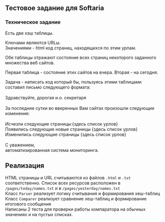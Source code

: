 <h2>Тестовое задание для Softaria</h2>
<h3> Техническое задание </h3>
Есть две хэш таблицы.<br>

Ключами являются URLы.<br>
Значениями - html код страниц, находящихся по этим урлам.<br>

Обе таблицы отражают состояние всех страниц некоторого заданного
множества веб сайтов.<br>

Первая таблица - состояние этих сайтов на вчера.
Вторая - на сегодня.<br>

Задача - написать код который бы, пользуясь этими таблицами составил
письмо следующего формата:<br>
<br>
Здравствуйте, дорогая и.о. секретаря<br>
<br>
За последние сутки во вверенных Вам сайтах произошли следующие изменения:<br>
<br>
Исчезли следующие страницы:{здесь список урлов}<br>
Появились следующие новые страницы {здесь список урлов}<br>
Изменились следующие страницы {здесь список урлов}<br>
<br>
С уважением,<br>
автоматизированная система
мониторинга.<br>

<h2>Реализация</h2>
HTML страницы и URL считываются из файлов <code>.html</code> и <code>.txt</code> соответственно. Список всех ресурсов расположен в <code>/pages/today/names.txt</code> и в <code>/pages/yesterday/names.txt</code><br>
Класс <code>Parser</code> реализует логику считывания и формирования хеш-таблиц<br>
Класс <code>Comparer</code> реализует сравнение хеш-таблиц и формирование итогового сообщения<br>
Написаны 2 теста для проверки работы компаратора на обычных значениях и на пустых списках.
